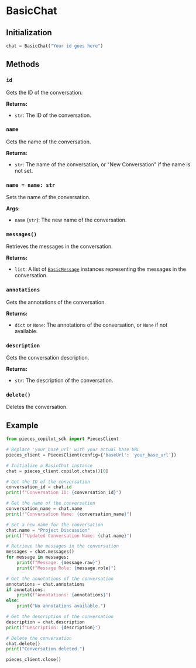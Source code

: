 # BasicChat

## Initialization

```python
chat = BasicChat("Your id goes here")
```

## Methods

### `id`
Gets the ID of the conversation.

**Returns:**
- `str`: The ID of the conversation.

### `name`
Gets the name of the conversation.

**Returns:**
- `str`: The name of the conversation, or "New Conversation" if the name is not set.

### `name = name: str`
Sets the name of the conversation.

**Args:**
- `name` (`str`): The new name of the conversation.

### `messages()`
Retrieves the messages in the conversation.

**Returns:**
- `list`: A list of [`BasicMessage`](./basic_message) instances representing the messages in the conversation.

### `annotations`
Gets the annotations of the conversation.

**Returns:**
- `dict` or `None`: The annotations of the conversation, or `None` if not available.

### `description`
Gets the conversation description.

**Returns:**
- `str`: The description of the conversation.

### `delete()`
Deletes the conversation.

## Example
```python
from pieces_copilot_sdk import PiecesClient

# Replace 'your_base_url' with your actual base URL
pieces_client = PiecesClient(config={'baseUrl': 'your_base_url'})

# Initialize a BasicChat instance
chat = pieces_client.copilot.chats()[0]

# Get the ID of the conversation
conversation_id = chat.id
print(f"Conversation ID: {conversation_id}")

# Get the name of the conversation
conversation_name = chat.name
print(f"Conversation Name: {conversation_name}")

# Set a new name for the conversation
chat.name = "Project Discussion"
print(f"Updated Conversation Name: {chat.name}")

# Retrieve the messages in the conversation
messages = chat.messages()
for message in messages:
    print(f"Message: {message.raw}")
    print(f"Message Role: {message.role}")

# Get the annotations of the conversation
annotations = chat.annotations
if annotations:
    print(f"Annotations: {annotations}")
else:
    print("No annotations available.")

# Get the description of the conversation
description = chat.description
print(f"Description: {description}")

# Delete the conversation
chat.delete()
print("Conversation deleted.")

pieces_client.close()
```
